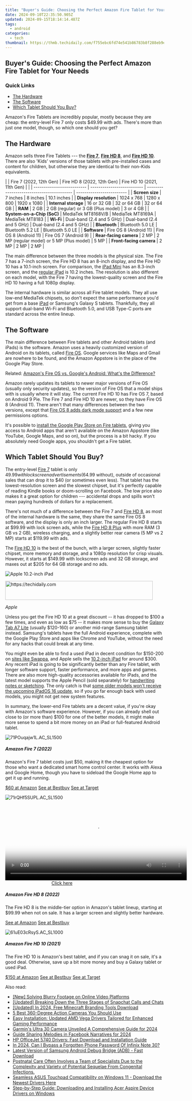 ```yaml
---
title: "Buyer's Guide: Choosing the Perfect Amazon Fire Tablet for Your Needs"
date: 2024-09-10T22:35:50.905Z
updated: 2024-09-15T18:14:14.487Z
tags:
  - android
categories:
  - tech
thumbnail: https://thmb.techidaily.com/f755ebc6fd74e541b86783b8f288eb9ebe73ceda235653be011e1c74d43e6c3e.jpg
---
```


## Buyer's Guide: Choosing the Perfect Amazon Fire Tablet for Your Needs

### Quick Links

* [The Hardware](https://change-location.techidaily.com/pokemon-go-error-12-failed-to-detect-location-on-vivo-x100-pro-drfone-by-drfone-virtual-android/)
* [The Software](https://some-techniques.techidaily.com/gratis-business-presentation-boosting-plugins-and-templates-for-2024/)
* [Which Tablet Should You Buy?](https://blog-min.techidaily.com/how-to-retrieve-erased-videos-from-nokia-150-2023-by-fonelab-android-recover-video/)

 Amazon's Fire Tablets are incredibly popular, mostly because they are cheap: the entry-level Fire 7 only costs $49.99 with ads. There's more than just one model, though, so which one should you get?

##  The Hardware

 Amazon sells three Fire Tablets --- the [**Fire 7**](https://www.amazon.com/Fire-7-Tablet/dp/B096WKKK2K?tag=htg-v2-komn16m-20&ascsubtag=UUhtgUeUpU205469&asc%5Frefurl=https%3A%2F%2Fwww.howtogeek.com%2F813982%2Fwhich-amazon-fire-tablet-should-you-buy%2F&asc%5Fcampaign=Short-Term), **[Fire HD 8](https://www.amazon.com/Amazon-Official-Site-Fire-HD-8-Tablet-8-inch-Display-2022-release/dp/B09BG5PGC3?tag=htg-v2-komn16m-20&ascsubtag=UUhtgUeUpU205469&asc%5Frefurl=https%3A%2F%2Fwww.howtogeek.com%2F813982%2Fwhich-amazon-fire-tablet-should-you-buy%2F&asc%5Fcampaign=Short-Term)**, and [**Fire HD 10**](https://www.amazon.com/Fire-HD-10-tablet/dp/B08BX7FV5L?tag=htg-v2-komn16m-20&ascsubtag=UUhtgUeUpU205469&asc%5Frefurl=https%3A%2F%2Fwww.howtogeek.com%2F813982%2Fwhich-amazon-fire-tablet-should-you-buy%2F&asc%5Fcampaign=Short-Term). There are also 'Kids' versions of those tablets with pre-installed cases and content for children, but otherwise they are identical to their non-Kids equivalents.

| |  Fire 7 (2022, 12th Gen) | Fire HD 8 (2022, 12th Gen) | Fire HD 10 (2021, 11th Gen)               |                           |
| -------------------------- | -------------------------- | ----------------------------------------- | ------------------------- |
| **Screen size**            | 7 inches                   | 8 inches                                  | 10.1 inches               |
| **Display resolution**     | 1024 x 768                 | 1280 x 800                                | 1920 x 1080               |
| **Internal storage**       | 16 or 32 GB                | 32 or 64 GB                               | 32 or 64 GB               |
| **RAM**                    | 2 GB                       | 2 GB (regular) or 3 GB (Plus model)       | 3 or 4 GB                 |
| **System-on-a-Chip (SoC)** | MediaTek MT8168V/B         | MediaTek MT8169A                          | MediaTek MT8183           |
| **Wi-Fi**                  | Dual-band (2.4 and 5 GHz)  | Dual-band (2.4 and 5 GHz)                 | Dual-band (2.4 and 5 GHz) |
| **Bluetooth**              | Bluetooth 5.0 LE           | Bluetooth 5.2 LE                          | Bluetooth 5.0 LE          |
| **Software**               | Fire OS 8 (Android 11)     | Fire OS 8 (Android 11)                    | Fire OS 7 (Android 9)     |
| **Rear-facing camera**     | 2 MP                       | 2 MP (regular model) or 5 MP (Plus model) | 5 MP                      |
| **Front-facing camera**    | 2 MP                       | 2 MP                                      | 2 MP                      |

 The main difference between the three models is the physical size. The Fire 7 has a 7-inch screen, the Fire HD 8 has an 8-inch display, and the Fire HD 10 has a 10.1-inch screen. For comparison, the [iPad Mini](https://www.apple.com/ipad-mini/) has an 8.3-inch screen, and the [regular iPad](https://www.apple.com/ipad-10.2/) is 10.2 inches. The resolution is also different on each model, with the Fire 7 having the lowest-quality screen and the Fire HD 10 having a full 1080p display.

 The internal hardware is similar across all Fire tablet models. They all use low-end MediaTek chipsets, so don't expect the same performance you'd get from a base [iPad](https://snapchat-videos.techidaily.com/2024-approved-innovative-ways-to-boost-your-snapchat-engagement/) or Samsung's Galaxy S tablets. Thankfully, they all support dual-band Wi-Fi and Bluetooth 5.0, and USB Type-C ports are standard across the entire lineup.

##  The Software

 The main difference between Fire tablets and other Android tablets (and iPads) is the software. Amazon uses a heavily customized version of Android on its tablets, called [Fire OS](https://screen-recording.techidaily.com/updated-optimizing-zoom-conferences-the-power-of-filters/). Google services like Maps and Gmail are nowhere to be found, and the Amazon Appstore is in the place of the Google Play Store.

Related: [Amazon's Fire OS vs. Google's Android: What's the Difference?](https://screen-recording.techidaily.com/updated-optimizing-zoom-conferences-the-power-of-filters/) 

 Amazon rarely updates its tablets to newer major versions of Fire OS (usually only security updates), so the version of Fire OS that a model ships with is usually where it will stay. The current Fire HD 10 has Fire OS 7, based on Android 9 Pie. The Fire 7 and Fire HD 10 are newer, so they have Fire OS 8 (Android 11). There aren't that many differences between the two versions, except that [Fire OS 8 adds dark mode support](https://developer.amazon.com/docs/fire-tablets/fire-os-8.html) and a few new permissions options.

 It's possible to [install the Google Play Store on Fire tablets](https://android-location.techidaily.com/how-to-fake-gps-on-android-without-mock-location-for-your-honor-magic-v2-drfone-by-drfone-virtual/), giving you access to Android apps that aren't available on the Amazon Appstore (like YouTube, Google Maps, and so on), but the process is a bit hacky. If you absolutely need Google apps, you shouldn't get a Fire tablet.

##  Which Tablet Should You Buy?

 The entry-level [Fire 7](https://www.amazon.com/Fire-7-Tablet/dp/B096WKKK2K?tag=htg-v2-komn16m-20&ascsubtag=UUhtgUeUpU205469&asc%5Frefurl=https%3A%2F%2Fwww.howtogeek.com%2F813982%2Fwhich-amazon-fire-tablet-should-you-buy%2F&asc%5Fcampaign=Short-Term) tablet is only $49.99 with lock screen advertisements ($64.99 without), outside of occasional sales that can drop it to $40 (or sometimes even less). That tablet has the lowest-resolution screen and the slowest chipset, but it's perfectly capable of reading Kindle books or doom-scrolling on Facebook. The low price also makes it a great option for children --- accidental drops and spills won't mean paying hundreds of dollars for a replacement.

 There's not much of a difference between the Fire 7 and [Fire HD 8](https://www.amazon.com/dp/B099Z8HLHT/?tag=htg-v2-komn16m-20&ascsubtag=UUhtgUeUpU205469&asc%5Frefurl=https%3A%2F%2Fwww.howtogeek.com%2F813982%2Fwhich-amazon-fire-tablet-should-you-buy%2F&asc%5Fcampaign=Short-Term), as most of the internal hardware is the same, they share the same Fire OS 8 software, and the display is only an inch larger. The regular Fire HD 8 starts at $99.99 with lock screen ads, while the [Fire HD 8 Plus](https://www.amazon.com/dp/B099Z93WD9/?tag=htg-v2-komn16m-20&ascsubtag=UUhtgUeUpU205469&asc%5Frefurl=https%3A%2F%2Fwww.howtogeek.com%2F813982%2Fwhich-amazon-fire-tablet-should-you-buy%2F&asc%5Fcampaign=Short-Term) with more RAM (3 GB vs 2 GB), wireless charging, and a slightly better rear camera (5 MP vs 2 MP) starts at $119.99 with ads.

 The [Fire HD 10](https://www.amazon.com/Fire-HD-10-tablet/dp/B08BX7FV5L?tag=htg-v2-komn16m-20&ascsubtag=UUhtgUeUpU205469&asc%5Frefurl=https%3A%2F%2Fwww.howtogeek.com%2F813982%2Fwhich-amazon-fire-tablet-should-you-buy%2F&asc%5Fcampaign=Short-Term) is the best of the bunch, with a larger screen, slightly faster chipset, more memory and storage, and a 1080p resolution for crisp visuals. However, it starts at $149.99 with lockscreen ads and 32 GB storage, and maxes out at $205 for 64 GB storage and no ads.

![Apple 10.2-inch iPad](https://static1.howtogeekimages.com/wordpress/wp-content/uploads/2022/07/4901816cv11d.jpg) 

<!-- affiliate ads begin -->
<a href="https://aligracehair.sjv.io/c/5597632/2135374/19272" target="_top" id="2135374">
  <img src="//a.impactradius-go.com/display-ad/19272-2135374" border="0" alt="https://techidaily.com" width="468" height="60"/>
</a>
<img height="0" width="0" src="https://aligracehair.sjv.io/i/5597632/2135374/19272" style="position:absolute;visibility:hidden;" border="0" />
<!-- affiliate ads end -->

_Apple_

 Unless you get the Fire HD 10 at a great discount -- it has dropped to $100 a few times, and even as low as $75 -- it makes more sense to buy the [Galaxy Tab A7 Lite](https://www.amazon.com/Samsung-Lite-Gray-32GB-SM-T220NZAAXAR/dp/B094Q89NKH?tag=htg-v2-komn16m-20&ascsubtag=UUhtgUeUpU205469&asc%5Frefurl=https%3A%2F%2Fwww.howtogeek.com%2F813982%2Fwhich-amazon-fire-tablet-should-you-buy%2F&asc%5Fcampaign=Short-Term) (usually $120-160) or another mid-range Samsung tablet instead. Samsung's tablets have the full Android experience, complete with the Google Play Store and apps like Chrome and YouTube, without the need for any hacks that could break at any time.

 You might even be able to find a used iPad in decent condition for $150-200 on [sites like Swappa](https://swappa.com/buy/apple/ipad), and Apple sells the [10.2-inch iPad](https://www.amazon.com/2021-Apple-10-2-inch-Wi-Fi-256GB/dp/B09G9CJM1Z?tag=htg-v2-komn16m-20&ascsubtag=UUhtgUeUpU205469&asc%5Frefurl=https%3A%2F%2Fwww.howtogeek.com%2F813982%2Fwhich-amazon-fire-tablet-should-you-buy%2F&asc%5Fcampaign=Short-Term) for around $300\. Any recent iPad is going to be significantly better than any Fire tablet, with longer software support, faster performance, and more apps and games. There are also more high-quality accessories available for iPads, and the latest model supports the Apple Pencil (sold separately) for [handwriting notes or sketching](https://extra-information.techidaily.com/updated-3-straightforward-methods-to-fine-tune-shades/). The only catch is that [some older models won't receive the upcoming iPadOS 16 update](https://digital-screen-recording.techidaily.com/in-2024-pioneering-techniques-to-transform-your-obs-studio-projects/), so if you go far enough back with used models, you might not get new system features.

 In summary, the lower-end Fire tablets are a decent value, if you're okay with Amazon's software experience. However, if you can already shell out close to (or more than) $100 for one of the better models, it might make more sense to spend a bit more money on an iPad or full-featured Android tablet.

![71POuqajw1L._AC_SL1500_](https://static1.howtogeekimages.com/wordpress/wp-content/uploads/2023/06/71pouqajw1l-_ac_sl1500_.jpg) 

#####  Amazon Fire 7 (2022)

Amazon's Fire 7 tablet costs just $50, making it the cheapest option for those who want a dedicated smart home control center. It works with Alexa and Google Home, though you have to sideload the Google Home app to get it up and running.

[$60 at Amazon](https://www.amazon.com/Fire-7-Tablet/dp/B096WKKK2K) [See at Bestbuy](https://shop-links.co/link/?exclusive=1&publisher_slug=itechdaily19598&url=https%3A%2F%2Fwww.bestbuy.com%2Fsite%2Famazon__fire_7_2022_%2F6508109.p%3FskuId%3D6508109%2522target%253D%2522_blank) [See at Target](https://shop-links.co/link/?exclusive=1&publisher_slug=itechdaily19598&url=https%3A%2F%2Fdisneyplus.bn5x.net%2Fc%2F156932%2F564546%2F9358%3FsubId1%3DUUhtgUeUpU205469%26subId2%3Dehtg%26u%3Dhttps%253A%252F%252Fwww.target.com%252Fp%252Famazon%255Ffire%255F7%255F16gb%255F7%252F-%252FA-86688390%2522target%253D%2522%255Fblank) 

![71rQHf5SUPL._AC_SL1500_](https://static1.howtogeekimages.com/wordpress/wp-content/uploads/2023/06/71rqhf5supl-_ac_sl1500_.jpg) 

<!-- affiliate ads begin -->
<span id="1983551">
					<video width="576" height="240" style="cursor:pointer"
           poster="//a.impactradius-go.com/display-clicktoplayimage/1983551.png"
           onclick="if(!this.playClicked){this.play();this.setAttribute('controls',true);this.playClicked=true;}">
	   <source src="//a.impactradius-go.com/display-ad/22993-1983551">
	   <img src="//a.impactradius-go.com/display-clicktoplayimage/1983551.png" style="border: none; height: 100%; width: 100%; object-fit: contain">
	</video>
	<div style="width:360px;text-align:center"><a href="javascript:window.open(decodeURIComponent('https%3A%2F%2Fhomestyler.sjv.io%2Fc%2F5597632%2F1983551%2F22993'), '_blank');void(0);">Click here</a></div>
</span>
<img height="0" width="0" src="https://imp.pxf.io/i/5597632/1983551/22993" style="position:absolute;visibility:hidden;" border="0" />
<!-- affiliate ads end -->

#####  Amazon Fire HD 8 (2022)

The Fire HD 8 is the middle-tier option in Amazon's tablet lineup, starting at $99.99 when not on sale. It has a larger screen and slightly better hardware.

[See at Amazon](https://www.amazon.com/Amazon-Official-Site-Fire-HD-8-Tablet-8-inch-Display-2022-release/dp/B09BG5PGC3) [See at Bestbuy](https://shop-links.co/link/?exclusive=1&publisher_slug=itechdaily19598&url=https%3A%2F%2Fwww.bestbuy.com%2Fsite%2Famazon__fire_hd_8_20%2F6521161.p%3FskuId%3D6521161%2522target%253D%2522_blank) 

![61uE03cRsyS._AC_SL1000_](https://static1.howtogeekimages.com/wordpress/wp-content/uploads/2023/06/61ue03crsys-_ac_sl1000_.jpg) 

#####  Amazon Fire HD 10 (2021)

The Fire HD 10 is Amazon's best tablet, and if you can snag it on sale, it's a good deal. Otherwise, save up a bit more money and buy a Galaxy tablet or used iPad.

[$150 at Amazon](https://www.amazon.com/Fire-HD-10-tablet/dp/B08BX7FV5L) [See at Bestbuy](https://shop-links.co/link/?exclusive=1&publisher_slug=itechdaily19598&url=https%3A%2F%2Fwww.bestbuy.com%2Fsite%2Famazon__fire_hd_10__%2F6461940.p%3FskuId%3D6461940%2522target%253D%2522_blank) [See at Target](https://shop-links.co/link/?exclusive=1&publisher_slug=itechdaily19598&url=https%3A%2F%2Fdisneyplus.bn5x.net%2Fc%2F156932%2F564546%2F9358%3FsubId1%3DUUhtgUeUpU205469%26subId2%3Dehtg%26u%3Dhttps%253A%252F%252Fwww.target.com%252Fp%252Famazon%255Ffire%255Fhd%255F10%255Fta%252F-%252FA-82138510%2522target%253D%2522%255Fblank)

<ins class="adsbygoogle"
     style="display:block"
     data-ad-format="autorelaxed"
     data-ad-client="ca-pub-7571918770474297"
     data-ad-slot="1223367746"></ins>

<ins class="adsbygoogle"
     style="display:block"
     data-ad-client="ca-pub-7571918770474297"
     data-ad-slot="8358498916"
     data-ad-format="auto"
     data-full-width-responsive="true"></ins>

<span class="atpl-alsoreadstyle">Also read:</span>
<div><ul>
<li><a href="https://extra-support.techidaily.com/new-solving-blurry-footage-on-online-video-platforms/"><u>[New] Solving Blurry Footage on Online Video Platforms</u></a></li>
<li><a href="https://snapchat-videos.techidaily.com/updated-breaking-down-the-three-stages-of-snapchat-calls-and-chats/"><u>[Updated] Breaking Down the Three Stages of Snapchat Calls and Chats</u></a></li>
<li><a href="https://youtube-docs.techidaily.com/ed-in-2024-free-minecraft-branding-tools-download/"><u>[Updated] In 2024, Free Minecraft Branding Tools Download</u></a></li>
<li><a href="https://extra-hints.techidaily.com/5-best-360-degree-action-cameras-you-should-use/"><u>5 Best 360-Degree Action Cameras You Should Use</u></a></li>
<li><a href="https://hardware-help.techidaily.com/easy-installation-updated-amd-vega-drivers-tailored-for-enhanced-gaming-performance/"><u>Easy Installation: Updated AMD Vega Drivers Tailored for Enhanced Gaming Performance</u></a></li>
<li><a href="https://some-techniques.techidaily.com/garmins-ultra-30-camera-unveiled-a-comprehensive-guide-for-2024/"><u>Garmin's Ultra 30 Camera Unveiled A Comprehensive Guide for 2024</u></a></li>
<li><a href="https://facebook-video-content.techidaily.com/guide-sharing-melodies-in-facebook-narratives-for-2024/"><u>Guide Sharing Melodies in Facebook Narratives for 2024</u></a></li>
<li><a href="https://hardware-help.techidaily.com/hp-officejet-5740-drivers-fast-download-and-installation-guide/"><u>HP OfficeJet 5740 Drivers: Fast Download and Installation Guide</u></a></li>
<li><a href="https://unlock-android.techidaily.com/in-2024-can-i-bypass-a-forgotten-phone-password-of-infinix-note-30-by-drfone-android/"><u>In 2024, Can I Bypass a Forgotten Phone Password Of Infinix Note 30?</u></a></li>
<li><a href="https://hardware-help.techidaily.com/latest-version-of-samsung-android-debug-bridge-adb-fast-download/"><u>Latest Version of Samsung Android Debug Bridge (ADB) - Fast Download</u></a></li>
<li><a href="https://hardware-help.techidaily.com/postnatal-care-often-involves-a-team-of-specialists-due-to-the-complexity-and-variety-of-potential-sequelae-from-congenital-infections/"><u>Postnatal Care Often Involves a Team of Specialists Due to the Complexity and Variety of Potential Sequelae From Congenital Infections.</u></a></li>
<li><a href="https://hardware-help.techidaily.com/seamless-asus-touchpad-compatibility-on-windows-11-download-the-newest-drivers-here/"><u>Seamless ASUS Touchpad Compatibility on Windows 11 - Download the Newest Drivers Here</u></a></li>
<li><a href="https://hardware-help.techidaily.com/step-by-step-guide-downloading-and-installing-acer-aspire-device-drivers-on-windows/"><u>Step-by-Step Guide: Downloading and Installing Acer Aspire Device Drivers on Windows</u></a></li>
</ul></div>


